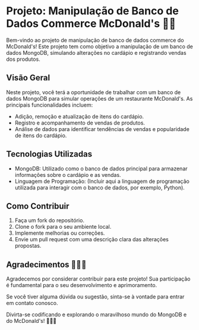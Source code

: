 # Projeto: Manipulação de Banco de Dados Commerce McDonald's 🍔🍟

Bem-vindo ao projeto de manipulação de banco de dados commerce do McDonald's! Este projeto tem como objetivo a manipulação de um banco de dados MongoDB, simulando alterações no cardápio e registrando vendas dos produtos.

## Visão Geral

Neste projeto, você terá a oportunidade de trabalhar com um banco de dados MongoDB para simular operações de um restaurante McDonald's. As principais funcionalidades incluem:

- Adição, remoção e atualização de itens do cardápio.
- Registro e acompanhamento de vendas de produtos.
- Análise de dados para identificar tendências de vendas e popularidade de itens do cardápio.

## Tecnologias Utilizadas

- MongoDB: Utilizado como o banco de dados principal para armazenar informações sobre o cardápio e as vendas.
- Linguagem de Programação: (Incluir aqui a linguagem de programação utilizada para interagir com o banco de dados, por exemplo, Python).

## Como Contribuir

1. Faça um fork do repositório.
2. Clone o fork para o seu ambiente local.
3. Implemente melhorias ou correções.
4. Envie um pull request com uma descrição clara das alterações propostas.

## Agradecimentos 🙇🏾‍♀️

Agradecemos por considerar contribuir para este projeto! Sua participação é fundamental para o seu desenvolvimento e aprimoramento.

Se você tiver alguma dúvida ou sugestão, sinta-se à vontade para entrar em contato conosco.

Divirta-se codificando e explorando o maravilhoso mundo do MongoDB e do McDonald's! 🎉🍔🍟

